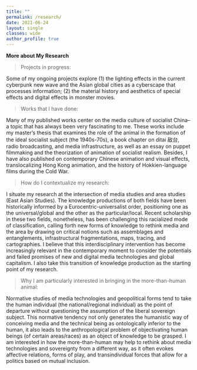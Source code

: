 ```yaml
---
title: ""
permalink: /research/
date: 2021-06-24 
layout: single
classes: wide
author_profile: true
---
```


<b>More about My Research</b>

> Projects in progress:

Some of my ongoing projects explore (1) the lighting effects in the current cyberpunk new wave and the Asian global cities as a cyberscape that processes information; (2) the material history and aesthetics of special effects and digital effects in monster movies. 
<!-- 
Recently I am planning to start a project on ISO10464, Unicode, and Chinese character (or CJK) encoding in relation to media regionalism, a project led by my increasing interest in computer programming and my experience learning Japanese as my second East Asian language. -->

>Works that I have done:

Many of my published works center on the media culture of socialist China–a topic that has always been very fascinating to me. These works include my master’s thesis that examines the role of the animal in the formation of the ideal socialist subject (the 1940s-70s), a book chapter on ditai 敌台, radio broadcasting, and media infrastructure, as well as an essay on puppet filmmaking and the theorization of animation of socialist realism. Besides, I have also published on contemporary Chinese animation and visual effects, translocalizing Hong Kong animation, and the history of Hokkien-language films during the Cold War. 

> How do I contextualize my research:

I situate my research at the intersection of media studies and area studies (East Asian Studies). The knowledge productions of both fields have been historically informed by a Eurocentric-universalist order, positioning one as the universal/global and the other as the particular/local. Recent scholarship in these two fields, nonetheless, has been challenging this racialized mode of classification, calling forth new forms of knowledge to rethink media and the area by drawing on critical notions such as assemblages and entanglements, infrastructural fragmentations, maps, tracing, and cartographies. I believe that this interdisciplinary intervention has become increasingly relevant in the contemporary moment to consider the potentials and failed promises of new and digital media technologies and global capitalism. I also take this transition of knowledge production as the starting point of my research.

>Why I am particularly interested in bringing in the more-than-human animal:

Normative studies of media technologies and geopolitical forms tend to take the human individual (the national/regional individual) as the point of departure without questioning the assumption of the liberal sovereign subject. This normative tendency not only generates the humanistic way of conceiving media and the technical being as ontologically inferior to the human, it also leads to the anthropological problem of objectivating human beings (of certain areas/races) as an object of knowledge to be grasped. I am interested in how the more-than-human may help to rethink about media technologies and sovereignty from a different way, as it often evokes affective relations, forms of play, and transindividual forces that allow for a politics based on mutual inclusion. 

